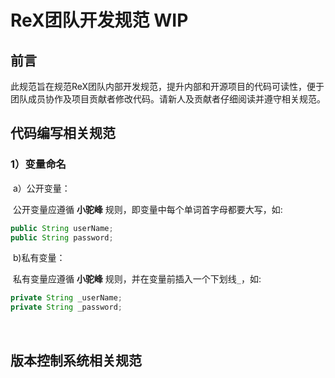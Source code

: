 # ReX团队开发规范  WIP

## 前言

此规范旨在规范ReX团队内部开发规范，提升内部和开源项目的代码可读性，便于团队成员协作及项目贡献者修改代码。请新人及贡献者仔细阅读并遵守相关规范。



## 代码编写相关规范

### 1）变量命名

​	a）公开变量：

​		公开变量应遵循 **小驼峰** 规则，即变量中每个单词首字母都要大写，如:

```java
public String userName;
public String password;
```

​	b)私有变量：

​		私有变量应遵循 **小驼峰** 规则，并在变量前插入一个下划线`_`，如:

``` java
private String _userName;
private String _password;
```

​	


## 版本控制系统相关规范

